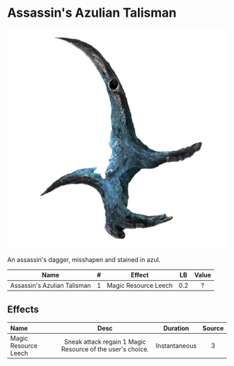 # Assassin's Azulian Talisman

![Copyrighted Image](Assassin'sAzulianTalisman.png)



An assassin's dagger, misshapen and stained in azul.



|            Name            | # |        Effect        | LB | Value |
| :-------------------------: | :-: | :------------------: | :-: | :---: |
| Assassin's Azulian Talisman | 1 | Magic Resource Leech | 0.2 |   ?   |

## Effects

| Name                 |                           Desc                           |   Duration   | Source |
| :------------------- | :--------------------------------------------------------: | :-----------: | :-----------: |
| Magic Resource Leech | Sneak attack regain 1 Magic Resource of the user's choice. | Instantaneous |       3       |
